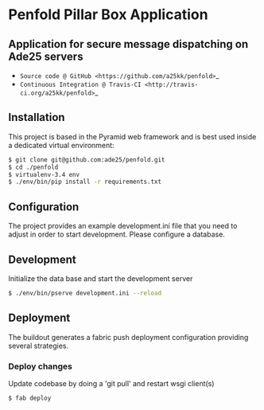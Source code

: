 # Penfold Pillar Box Application

## Application for secure message dispatching on Ade25 servers

* `Source code @ GitHub <https://github.com/a25kk/penfold>`_
* `Continuous Integration @ Travis-CI <http://travis-ci.org/a25kk/penfold>`_

## Installation

This project is based in the Pyramid web framework and is best used
inside a dedicated virtual environment:

``` bash
$ git clone git@github.com:ade25/penfold.git
$ cd ./penfold
$ virtualenv-3.4 env
$ ./env/bin/pip install -r requirements.txt 
```

## Configuration

The project provides an example development.ini file that you need to
adjust in order to start development. Please configure a database.

## Development

Initialize the data base and start the development server

```bash
$ ./env/bin/pserve development.ini --reload
```

## Deployment

The buildout generates a fabric push deployment configuration providing several strategies.

### Deploy changes

Update codebase by doing a 'git pull' and restart wsgi client(s)

``` bash
$ fab deploy
```
